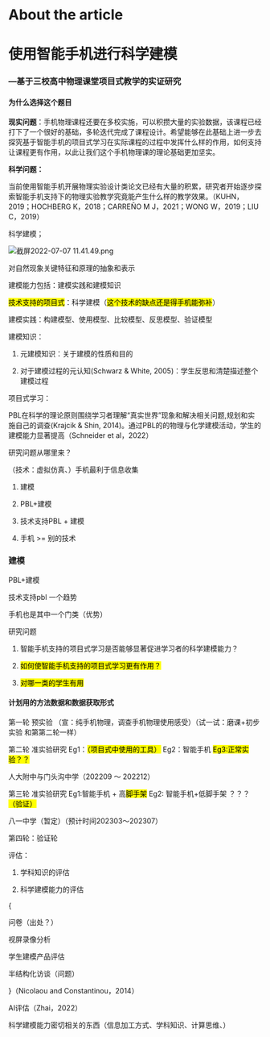 # About the article

# 使用智能手机进行科学建模

### —基于三校高中物理课堂项目式教学的实证研究

#### 为什么选择这个题目

**现实问题**：手机物理课程还要在多校实施，可以积攒大量的实验数据，该课程已经打下了一个很好的基础，多轮迭代完成了课程设计。希望能够在此基础上进一步去探究基于智能手机的项目式学习在实际课程的过程中发挥什么样的作用，如何支持让课程更有作用，以此让我们这个手机物理课的理论基础更加坚实。

**科学问题：** 

当前使用智能手机开展物理实验设计类论文已经有大量的积累，研究者开始逐步探索智能手机支持下的物理实验教学究竟能产生什么样的教学效果。（KUHN，2019；HOCHBERG K，2018；CARREÑO M J，2021；WONG W，2019；LIU C，2019）



科学建模；

![截屏2022-07-07 11.41.49.png](/var/folders/44/hp9nc7gd1p1flwt8b3b8_h600000gn/T/TemporaryItems/NSIRD_screencaptureui_f6fMrx/截屏2022-07-07%2011.41.49.png)

对自然现象关键特征和原理的抽象和表示

建模能力包括：建模实践和建模知识

<mark>技术支持的项目式</mark>：科学建模（<mark>这个技术的缺点还是得手机能弥补</mark>）

建模实践：构建模型、使用模型、比较模型、反思模型、验证模型

建模知识：

1. 元建模知识：关于建模的性质和目的

2. 对于建模过程的元认知(Schwarz & White, 2005)：学生反思和清楚描述整个建模过程



项目式学习：

PBL在科学的理论原则围绕学习者理解“真实世界”现象和解决相关问题,规划和实施自己的调查(Krajcik & Shin, 2014)。通过PBL的的物理与化学建模活动，学生的建模能力显著提高（Schneider et al，2022）



研究问题从哪里来？

（技术：虚拟仿真、）手机最利于信息收集

1. 建模

2. PBL+建模

3. 技术支持PBL + 建模

4. 手机 >= 别的技术

### 建模

PBL+建模

技术支持pbl 一个趋势

手机也是其中一个门类（优势）

研究问题

1. 智能手机支持的项目式学习是否能够显著促进学习者的科学建模能力？   

2. <mark>如何使智能手机支持的项目式学习更有作用？</mark>

3. <mark>对哪一类的学生有用</mark>

#### 计划用的方法数据和数据获取形式

第一轮 预实验 （宣：纯手机物理，调查手机物理使用感受）（试一试：磨课+初步实验 和第第二轮一样）

第二轮 准实验研究 Eg1：<mark>（项目式中使用的工具）</mark> Eg2：智能手机 <mark>Eg3:正常实验？？</mark>

人大附中与门头沟中学（202209 ～ 202212）

第三轮 准实验研究 Eg1:智能手机 + 高<mark>脚手架</mark> Eg2: 智能手机+低脚手架 ？？？<mark>（验证）</mark>

八一中学（暂定）（预计时间202303～202307）

第四轮：验证轮



评估：

1. 学科知识的评估

2. 科学建模能力的评估

{

问卷（出处？）

视屏录像分析

学生建模产品评估

半结构化访谈（问题）

}（Nicolaou and Constantinou，2014）

AI评估（Zhai，2022）



科学建模能力密切相关的东西（信息加工方式、学科知识、计算思维、）

